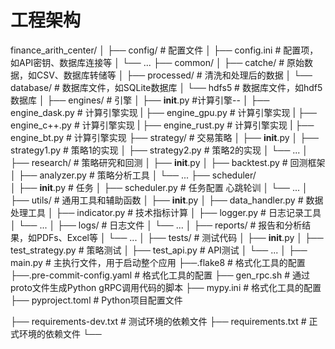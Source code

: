 # 工程架构 

finance_arith_center/
│
├── config/                    # 配置文件
│   ├── config.ini             # 配置项，如API密钥、数据库连接等
│   └── ...
├── common/
│   ├── catche/               # 原始数据，如CSV、数据库转储等
│   ├── processed/            # 清洗和处理后的数据
│   └── database/             # 数据库文件，如SQLite数据库
│   └── hdfs5                 # 数据库文件，如hdf5数据库
│
├── engines/                  # 引擎
│   ├── __init__.py            #计算引擎-- 
│   ├── engine_dask.py         # 计算引擎实现
|   ├── engine_gpu.py          # 计算引擎实现
|   ├── engine_c++.py          # 计算引擎实现
|   ├── engine_rust.py         # 计算引擎实现
|   ├── engine_bt.py           # 计算引擎实现
├── strategy/                 # 交易策略
│   ├── __init__.py
│   ├── strategy1.py          # 策略1的实现
│   ├── strategy2.py          # 策略2的实现
│   └── ...
│
├── research/                 # 策略研究和回测
│   ├── __init__.py
│   ├── backtest.py           # 回测框架
│   ├── analyzer.py           # 策略分析工具
│   └── ...
├── scheduler/  
│   ├── __init__.py             # 任务
│   ├── scheduler.py            # 任务配置  心跳轮训 
│   └── ...
│
├── utils/                     # 通用工具和辅助函数
│   ├── __init__.py
│   ├── data_handler.py       # 数据处理工具
│   ├── indicator.py          # 技术指标计算
│   ├── logger.py             # 日志记录工具
│   └── ...
│
├── logs/                      # 日志文件
│   └── ...
│
├── reports/                   # 报告和分析结果，如PDFs、Excel等
│   └── ...
│
├── tests/                     # 测试代码
│   ├── __init__.py
│   ├── test_strategy.py      # 策略测试
│   ├── test_api.py           # API测试
│   └── ...
│
├── main.py                    # 主执行文件，用于启动整个应用
├──.flake8                 # 格式化工具的配置
├──.pre-commit-config.yaml # 格式化工具的配置
├── gen_rpc.sh             # 通过proto文件生成Python gRPC调用代码的脚本
├── mypy.ini               # 格式化工具的配置
├── pyproject.toml         # Python项目配置文件

├── requirements-dev.txt   # 测试环境的依赖文件
├── requirements.txt       # 正式环境的依赖文件
└──


